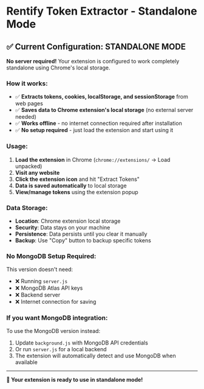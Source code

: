 # Rentify Token Extractor - Standalone Mode

## ✅ Current Configuration: **STANDALONE MODE**

**No server required!** Your extension is configured to work completely standalone using Chrome's local storage.

### How it works:
- ✅ **Extracts tokens, cookies, localStorage, and sessionStorage** from web pages
- ✅ **Saves data to Chrome extension's local storage** (no external server needed)
- ✅ **Works offline** - no internet connection required after installation
- ✅ **No setup required** - just load the extension and start using it

### Usage:
1. **Load the extension** in Chrome (`chrome://extensions/` → Load unpacked)
2. **Visit any website**
3. **Click the extension icon** and hit "Extract Tokens"
4. **Data is saved automatically** to local storage
5. **View/manage tokens** using the extension popup

### Data Storage:
- **Location**: Chrome extension local storage
- **Security**: Data stays on your machine
- **Persistence**: Data persists until you clear it manually
- **Backup**: Use "Copy" button to backup specific tokens

### No MongoDB Setup Required:
This version doesn't need:
- ❌ Running `server.js` 
- ❌ MongoDB Atlas API keys
- ❌ Backend server
- ❌ Internet connection for saving

### If you want MongoDB integration:
To use the MongoDB version instead:
1. Update `background.js` with MongoDB API credentials
2. Or run `server.js` for a local backend
3. The extension will automatically detect and use MongoDB when available

---

**🎉 Your extension is ready to use in standalone mode!**
